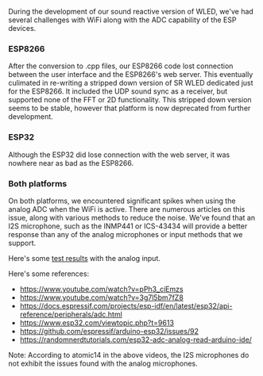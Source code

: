 During the development of our sound reactive version of WLED, we've had several challenges with WiFi along with the ADC capability of the ESP devices.


### ESP8266

After the conversion to .cpp files, our ESP8266 code lost connection between the user interface and the ESP8266's web server. This eventually culimated in re-writing a stripped down version of SR WLED dedicated just for the ESP8266. It included the UDP sound sync as a receiver, but supported none of the FFT or 2D functionality. This stripped down version seems to be stable, however that platform is now deprecated from further development.


### ESP32

Although the ESP32 did lose connection with the web server, it was nowhere near as bad as the ESP8266. 


### Both platforms

On both platforms, we encountered significant spikes when using the analog ADC when the WiFi is active. There are numerous articles on this issue, along with various methods to reduce the noise. We've found that an I2S microphone, such as the INMP441 or ICS-43434 will provide a better response than any of the analog microphones or input methods that we support.

Here's some [test results](https://github.com/atuline/WLED/blob/assets/docs/Noise%20and%20Spikes.pdf) with the analog input.

Here's some references:

* https://www.youtube.com/watch?v=pPh3_ciEmzs
* https://www.youtube.com/watch?v=3g7l5bm7fZ8
* https://docs.espressif.com/projects/esp-idf/en/latest/esp32/api-reference/peripherals/adc.html
* https://www.esp32.com/viewtopic.php?t=9613
* https://github.com/espressif/arduino-esp32/issues/92
* https://randomnerdtutorials.com/esp32-adc-analog-read-arduino-ide/

Note: According to atomic14 in the above videos, the I2S microphones do not exhibit the issues found with the analog microphones.
